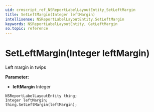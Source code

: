 ```yaml
---
uid: crmscript_ref_NSReportLabelLayoutEntity_SetLeftMargin
title: SetLeftMargin(Integer leftMargin)
intellisense: NSReportLabelLayoutEntity.SetLeftMargin
keywords: NSReportLabelLayoutEntity, GetLeftMargin
so.topic: reference
---
```


# SetLeftMargin(Integer leftMargin)

Left margin in twips

**Parameter:** 
* **leftMargin** Integer

```crmscript
NSReportLabelLayoutEntity thing;
Integer leftMargin;
thing.SetLeftMargin(leftMargin);
```

